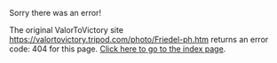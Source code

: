 

Sorry there was an error!

The original ValorToVictory site https://valortovictory.tripod.com/photo/Friedel-ph.htm returns an error code: 404 for this page. [Click here to go to the index page](../index.md).
